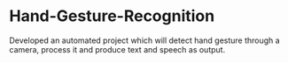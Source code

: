 # Hand-Gesture-Recognition
Developed an automated project which will detect hand gesture through a camera, process it and produce text and speech as output.

